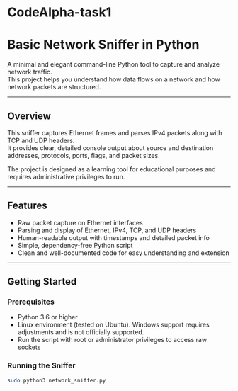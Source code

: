 # CodeAlpha-task1
# Basic Network Sniffer in Python

A minimal and elegant command-line Python tool to capture and analyze network traffic.  
This project helps you understand how data flows on a network and how network packets are structured.

---

## Overview

This sniffer captures Ethernet frames and parses IPv4 packets along with TCP and UDP headers.  
It provides clear, detailed console output about source and destination addresses, protocols, ports, flags, and packet sizes.

The project is designed as a learning tool for educational purposes and requires administrative privileges to run.

---

## Features

- Raw packet capture on Ethernet interfaces  
- Parsing and display of Ethernet, IPv4, TCP, and UDP headers  
- Human-readable output with timestamps and detailed packet info  
- Simple, dependency-free Python script  
- Clean and well-documented code for easy understanding and extension  

---

## Getting Started

### Prerequisites

- Python 3.6 or higher  
- Linux environment (tested on Ubuntu). Windows support requires adjustments and is not officially supported.  
- Run the script with root or administrator privileges to access raw sockets  

### Running the Sniffer

```bash
sudo python3 network_sniffer.py
